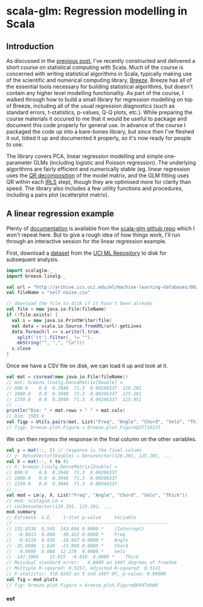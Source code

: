 # scala-glm: Regression modelling in Scala

## Introduction

As discussed in the [previous post](https://darrenjw.wordpress.com/2017/05/31/statistical-computing-with-scala-free-on-line-course/), I've recently constructed and delivered a short course on statistical computing with Scala. Much of the course is concerned with writing statistical algorithms in Scala, typically making use of the scientific and numerical computing library, [Breeze](https://github.com/scalanlp/breeze). Breeze has all of the essential tools necessary for building statistical algorithms, but doesn't contain any higher level modelling functionality. As part of the course, I walked through how to build a small library for regression modelling on top of Breeze, including all of the usual regression diagnostics (such as standard errors, t-statistics, p-values, Q-Q plots, etc.). While preparing the course materials it occured to me that it would be useful to package and document this code properly for general use. In advance of the course I packaged the code up into a bare-bones library, but since then I've fleshed it out, tidied it up and documented it properly, so it's now ready for people to use.

The library covers PCA, linear regression modelling and simple one-parameter GLMs (including logistic and Poisson regression). The underlying algorithms are fairly efficient and numerically stable (eg. linear regression uses the [QR decomposition](https://github.com/scalanlp/breeze) of the model matrix, and the GLM fitting uses QR within each [IRLS](https://en.wikipedia.org/wiki/Iteratively_reweighted_least_squares) step), though they are optimised more for clarity than speed. The library also includes a few utility functions and procedures, including a pairs plot (scatterplot matrix).

## A linear regression example

Plenty of [documentation](https://github.com/darrenjw/scala-glm/blob/master/README.md) is available from the [scala-glm github repo](https://github.com/darrenjw/scala-glm) which I won't repeat here. But to give a rough idea of how things work, I'll run through an interactive session for the linear regression example.

First, download a [dataset](https://archive.ics.uci.edu/ml/datasets/airfoil+self-noise) from the [UCI ML Repository](http://archive.ics.uci.edu/ml/) to disk for subsequent analysis.

```scala
import scalaglm._
import breeze.linalg._

val url = "http://archive.ics.uci.edu/ml/machine-learning-databases/00291/airfoil_self_noise.dat"
val fileName = "self-noise.csv"

// download the file to disk if it hasn't been already
val file = new java.io.File(fileName)
if (!file.exists) {
  val s = new java.io.PrintWriter(file)
  val data = scala.io.Source.fromURL(url).getLines
  data.foreach(l => s.write(l.trim.
    split('\t').filter(_ != "").
    mkString("", ",", "\n")))
  s.close
}
```

Once we have a CSV file on disk, we can load it up and look at it.
```scala
val mat = csvread(new java.io.File(fileName))
// mat: breeze.linalg.DenseMatrix[Double] =
// 800.0    0.0  0.3048  71.3  0.00266337  126.201
// 1000.0   0.0  0.3048  71.3  0.00266337  125.201
// 1250.0   0.0  0.3048  71.3  0.00266337  125.951
// ...
println("Dim: " + mat.rows + " " + mat.cols)
// Dim: 1503 6
val figp = Utils.pairs(mat, List("Freq", "Angle", "Chord", "Velo", "Thick", "Sound"))
// figp: breeze.plot.Figure = breeze.plot.Figure@37718125
```

We can then regress the response in the final column on the other variables.

```scala
val y = mat(::, 5) // response is the final column
// y: DenseVector[Double] = DenseVector(126.201, 125.201, ...
val X = mat(::, 0 to 4)
// X: breeze.linalg.DenseMatrix[Double] =
// 800.0    0.0  0.3048  71.3  0.00266337
// 1000.0   0.0  0.3048  71.3  0.00266337
// 1250.0   0.0  0.3048  71.3  0.00266337
// ...
val mod = Lm(y, X, List("Freq", "Angle", "Chord", "Velo", "Thick"))
// mod: scalaglm.Lm =
// Lm(DenseVector(126.201, 125.201, ...
mod.summary
// Estimate	 S.E.	 t-stat	p-value		Variable
// ---------------------------------------------------------
// 132.8338	 0.545	243.866	0.0000 *	(Intercept)
//  -0.0013	 0.000	-30.452	0.0000 *	Freq
//  -0.4219	 0.039	-10.847	0.0000 *	Angle
// -35.6880	 1.630	-21.889	0.0000 *	Chord
//   0.0999	 0.008	12.279	0.0000 *	Velo
// -147.3005	15.015	-9.810	0.0000 *	Thick
// Residual standard error:   4.8089 on 1497 degrees of freedom
// Multiple R-squared: 0.5157, Adjusted R-squared: 0.5141
// F-statistic: 318.8243 on 5 and 1497 DF, p-value: 0.00000
val fig = mod.plots
// fig: breeze.plot.Figure = breeze.plot.Figure@60d7ebb0
```


#### eof

